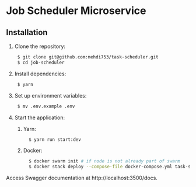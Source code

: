 # Job Scheduler Microservice

## Installation

1. Clone the repository:

   ```bash
    $ git clone git@github.com:mehdi753/task-scheduler.git
    $ cd job-scheduler
   ```

2. Install dependencies:

   ```bash
    $ yarn
   ```

3. Set up environment variables:

   ```bash
    $ mv .env.example .env
   ```

4. Start the application:

   1. Yarn:

      ```bash
        $ yarn run start:dev
      ```

   2. Docker:

      ```bash
        $ docker swarm init # if node is not already part of swarm
        $ docker stack deploy --compose-file docker-compose.yml task-scheduler
      ```

Access Swagger documentation at http://localhost:3500/docs.

